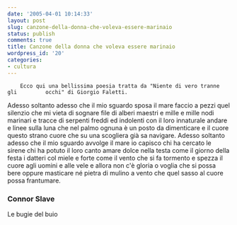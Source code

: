 ```yaml
---
date: '2005-04-01 10:14:33'
layout: post
slug: canzone-della-donna-che-voleva-essere-marinaio
status: publish
comments: true
title: Canzone della donna che voleva essere marinaio
wordpress_id: '20'
categories:
- cultura
---
```


        Ecco qui una bellissima poesia tratta da "Niente di vero tranne gli         occhi" di Giorgio Faletti.

Adesso soltanto adesso
che il mio sguardo sposa il mare
faccio a pezzi quel silenzio
che mi vieta di sognare
file di alberi maestri e mille e mille nodi marinari
e tracce di serpenti freddi ed indolenti
con il loro innaturale andare
e linee sulla luna che nel palmo ognuna
è un posto da dimenticare
e il cuore questo strano cuore
che su una scogliera già sa navigare.
Adesso soltanto adesso
che il mio sguardo avvolge il mare
io capisco chi ha cercato le sirene
chi ha potuto il loro canto amare
dolce nella testa come il giorno
della festa i datteri col miele
e forte come il vento che si fa tormento
e spezza il cuore agli uomini e alle vele
e allora non c'è gloria o voglia
che si possa bere oppure masticare
né pietra di mulino a vento
che quel sasso al cuore possa frantumare.


###                          Connor Slave
Le bugie del buio
